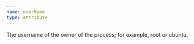 ```yaml
---
name: userName
type: attribute
---
```


The username of the owner of the process; for example, root or ubuntu.